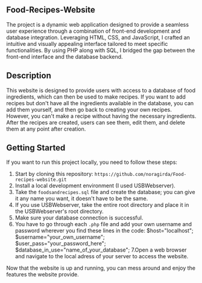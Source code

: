 ## Food-Recipes-Website

The project is a dynamic web application designed to provide a seamless user experience through a combination of front-end development and database integration. Leveraging HTML, CSS, and JavaScript, I crafted an intuitive and visually appealing interface tailored to meet specific functionalities. By using PHP along with SQL, I bridged the gap between the front-end interface and the database backend.

## Description

This website is designed to provide users with access to a database of food ingredients, which can then be used to make recipes. If you want to add recipes but don't have all the ingredients available in the database, you can add them yourself, and then go back to creating your own recipes. However, you can't make a recipe without having the necessary ingredients. After the recipes are created, users can see them, edit them, and delete them at any point after creation.

## Getting Started

If you want to run this project locally, you need to follow these steps:

1. Start by cloning this repository: `https://github.com/noragirda/Food-recipes-website.git`
2. Install a local development environment (I used USBWebserver).
3. Take the `foodsandrecipes.sql` file and create the database; you can give it any name you want, it doesn't have to be the same.
4. If you use USBWebserver, take the entire root directory and place it in the USBWebserver's root directory.
5. Make sure your database connection is successful.
6. You have to go through each `.php` file and add your own username and password wherever you find these lines in the code:
$host="localhost";
$username="your_own_username";
$user_pass="your_password_here";
$database_in_use="name_of_your_database";
7.Open a web browser and navigate to the local adress of your server to access the website.


Now that the website is up and running, you can mess around and enjoy the features the website provide. 
